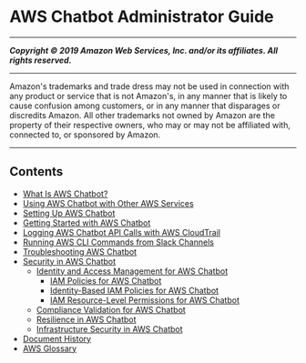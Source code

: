 # AWS Chatbot Administrator Guide

-----
*****Copyright &copy; 2019 Amazon Web Services, Inc. and/or its affiliates. All rights reserved.*****

-----
Amazon's trademarks and trade dress may not be used in 
     connection with any product or service that is not Amazon's, 
     in any manner that is likely to cause confusion among customers, 
     or in any manner that disparages or discredits Amazon. All other 
     trademarks not owned by Amazon are the property of their respective
     owners, who may or may not be affiliated with, connected to, or 
     sponsored by Amazon.

-----
## Contents
+ [What Is AWS Chatbot?](what-is.md)
+ [Using AWS Chatbot with Other AWS Services](related-services.md)
+ [Setting Up AWS Chatbot](setting-up.md)
+ [Getting Started with AWS Chatbot](getting-started.md)
+ [Logging AWS Chatbot API Calls with AWS CloudTrail](logging-using-cloudtrail.md)
+ [Running AWS CLI Commands from Slack Channels](chatbot-cli-commands.md)
+ [Troubleshooting AWS Chatbot](chatbot-troubleshooting.md)
+ [Security in AWS Chatbot](security.md)
   + [Identity and Access Management for AWS Chatbot](security-iam.md)
      + [IAM Policies for AWS Chatbot](chatbot-iam-policies.md)
      + [Identity-Based IAM Policies for AWS Chatbot](security_iam_service-with-iam-id-based-policies.md)
      + [IAM Resource-Level Permissions for AWS Chatbot](security_iam_service-with-iam-resource-based-policies.md)
   + [Compliance Validation for AWS Chatbot](SERVICENAME-compliance.md)
   + [Resilience in AWS Chatbot](disaster-recovery-resiliency.md)
   + [Infrastructure Security in AWS Chatbot](infrastructure-security.md)
+ [Document History](doc-history.md)
+ [AWS Glossary](glossary.md)